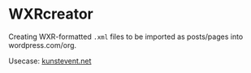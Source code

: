 # WXRcreator

Creating WXR-formatted `.xml` files to be imported as posts/pages into wordpress.com/org.

Usecase: [kunstevent.net](http://kunstevent.net)
